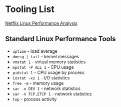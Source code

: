 # Tooling List

[Netflix Linux Performance Analysis](https://netflixtechblog.com/linux-performance-analysis-in-60-000-milliseconds-accc10403c55)

## Standard Linux Performance Tools

- `uptime` - load average
- `dmesg | tail` - kernel messages
- `vmstat 1` - virtual memory statistics
- `mpstat -P ALL 1` - CPU usage
- `pidstat 1` - CPU usage by process
- `iostat -xz 1` - I/O statistics
- `free -m` - memory usage
- `sar -n DEV 1` - network statistics
- `sar -n TCP,ETCP 1` - network statistics
- `top` - process activity
